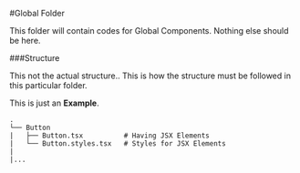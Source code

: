 #Global Folder

This folder will contain codes for Global Components.
Nothing else should be here.

###Structure

This not the actual structure.. This is how the structure must be followed in this particular folder.

This is just an **Example**.

    .
    └── Button
    |   ├── Button.tsx          # Having JSX Elements
    |   └── Button.styles.tsx   # Styles for JSX Elements
    |
    |...
